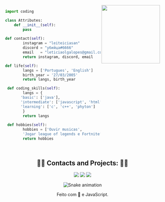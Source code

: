 
<img src="https://i.ebayimg.com/images/g/keAAAOSw63diwZ4K/s-l1600.png" width="190" img align="right" />

<!-- GO CODE -->
```python
import coding

class Attributes:
    def __init__(self):
        pass
        
def contact(self):
        instagram = "leiteiciasan"
        discord = "убийца#6666"
        email   = "leticiaolgalopes@gmail.com"
        return instagram, discord, email

def life(self):
        langs = ['Portugues', 'English']
        birth_year = '27/03/2005'
        return langs, birth_year

 def coding_skills(self):
        langs = {
       'basic': ['java'],
       'intermediate': ['javascript', 'html', 'css', 'C#', 'Flutter'],
       'learning': ['c', 'c++', 'phyton']
        }
        return langs
        
 def hobbies(self):
        hobbies = ['Ouvir musicas', 
        'Jogar league of legends e Fortnite']
        return hobbies
         
         
```



  <div align ="center">
 <h2> 💖🌺 Contacts and Projects: 💖🌺 </h2>
  </div>
  
   <div align = "center" >
 <a href="https://www.linkedin.com/in/olgaleticialopes/" target="_blank"><img src="https://img.shields.io/badge/LinkedIn-0077B5?style=for-the-badge&logo=linkedin&logoColor=white" target="_blank"></a>
 <a href="mailto:leticiaolgalopes@gmail.com" target="_blank"><img src="https://img.shields.io/badge/Gmail-D14836?style=for-the-badge&logo=gmail&logoColor=white" target="_blank"></a>
  <a href="https://codepen.io/olgaleticialopes" target="_blank"><img src="https://img.shields.io/badge/Codepen-000000?style=for-the-badge&logo=codepen&logoColor=white" target="_blank"></a>
      </div>


<div align= "center">
  
  ![Snake animation](https://github.com/danielbped/danielbped/blob/output/github-contribution-grid-snake.svg)
  <p>Feito com 💖 e JavaScript.</p>
</div>
  
  
<!-- 0xMeii - template phyton code -->
  
  
 
